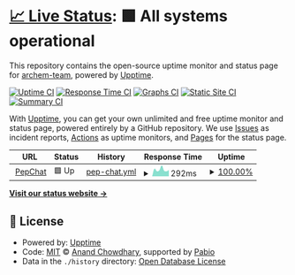 # [📈 Live Status](https://status.peptide.chat): <!--live status--> **🟩 All systems operational**

This repository contains the open-source uptime monitor and status page for [archem-team](https://status.peptide.chat), powered by [Upptime](https://github.com/upptime/upptime).

[![Uptime CI](https://github.com/archem-team/status/workflows/Uptime%20CI/badge.svg)](https://github.com/archem-team/status/actions?query=workflow%3A%22Uptime+CI%22)
[![Response Time CI](https://github.com/archem-team/status/workflows/Response%20Time%20CI/badge.svg)](https://github.com/archem-team/status/actions?query=workflow%3A%22Response+Time+CI%22)
[![Graphs CI](https://github.com/archem-team/status/workflows/Graphs%20CI/badge.svg)](https://github.com/archem-team/status/actions?query=workflow%3A%22Graphs+CI%22)
[![Static Site CI](https://github.com/archem-team/status/workflows/Static%20Site%20CI/badge.svg)](https://github.com/archem-team/status/actions?query=workflow%3A%22Static+Site+CI%22)
[![Summary CI](https://github.com/archem-team/status/workflows/Summary%20CI/badge.svg)](https://github.com/archem-team/status/actions?query=workflow%3A%22Summary+CI%22)

With [Upptime](https://upptime.js.org), you can get your own unlimited and free uptime monitor and status page, powered entirely by a GitHub repository. We use [Issues](https://github.com/archem-team/status/issues) as incident reports, [Actions](https://github.com/archem-team/status/actions) as uptime monitors, and [Pages](https://status.peptide.chat) for the status page.

<!--start: status pages-->
<!-- This summary is generated by Upptime (https://github.com/upptime/upptime) -->
<!-- Do not edit this manually, your changes will be overwritten -->
<!-- prettier-ignore -->
| URL | Status | History | Response Time | Uptime |
| --- | ------ | ------- | ------------- | ------ |
| <img alt="" src="https://icons.duckduckgo.com/ip3/peptide.chat.ico" height="13"> [PepChat](https://peptide.chat) | 🟩 Up | [pep-chat.yml](https://github.com/archem-team/status/commits/HEAD/history/pep-chat.yml) | <details><summary><img alt="Response time graph" src="./graphs/pep-chat/response-time-week.png" height="20"> 292ms</summary><br><a href="https://status.peptide.chat/history/pep-chat"><img alt="Response time 406" src="https://img.shields.io/endpoint?url=https%3A%2F%2Fraw.githubusercontent.com%2Farchem-team%2Fstatus%2FHEAD%2Fapi%2Fpep-chat%2Fresponse-time.json"></a><br><a href="https://status.peptide.chat/history/pep-chat"><img alt="24-hour response time 279" src="https://img.shields.io/endpoint?url=https%3A%2F%2Fraw.githubusercontent.com%2Farchem-team%2Fstatus%2FHEAD%2Fapi%2Fpep-chat%2Fresponse-time-day.json"></a><br><a href="https://status.peptide.chat/history/pep-chat"><img alt="7-day response time 292" src="https://img.shields.io/endpoint?url=https%3A%2F%2Fraw.githubusercontent.com%2Farchem-team%2Fstatus%2FHEAD%2Fapi%2Fpep-chat%2Fresponse-time-week.json"></a><br><a href="https://status.peptide.chat/history/pep-chat"><img alt="30-day response time 368" src="https://img.shields.io/endpoint?url=https%3A%2F%2Fraw.githubusercontent.com%2Farchem-team%2Fstatus%2FHEAD%2Fapi%2Fpep-chat%2Fresponse-time-month.json"></a><br><a href="https://status.peptide.chat/history/pep-chat"><img alt="1-year response time 406" src="https://img.shields.io/endpoint?url=https%3A%2F%2Fraw.githubusercontent.com%2Farchem-team%2Fstatus%2FHEAD%2Fapi%2Fpep-chat%2Fresponse-time-year.json"></a></details> | <details><summary><a href="https://status.peptide.chat/history/pep-chat">100.00%</a></summary><a href="https://status.peptide.chat/history/pep-chat"><img alt="All-time uptime 100.00%" src="https://img.shields.io/endpoint?url=https%3A%2F%2Fraw.githubusercontent.com%2Farchem-team%2Fstatus%2FHEAD%2Fapi%2Fpep-chat%2Fuptime.json"></a><br><a href="https://status.peptide.chat/history/pep-chat"><img alt="24-hour uptime 100.00%" src="https://img.shields.io/endpoint?url=https%3A%2F%2Fraw.githubusercontent.com%2Farchem-team%2Fstatus%2FHEAD%2Fapi%2Fpep-chat%2Fuptime-day.json"></a><br><a href="https://status.peptide.chat/history/pep-chat"><img alt="7-day uptime 100.00%" src="https://img.shields.io/endpoint?url=https%3A%2F%2Fraw.githubusercontent.com%2Farchem-team%2Fstatus%2FHEAD%2Fapi%2Fpep-chat%2Fuptime-week.json"></a><br><a href="https://status.peptide.chat/history/pep-chat"><img alt="30-day uptime 100.00%" src="https://img.shields.io/endpoint?url=https%3A%2F%2Fraw.githubusercontent.com%2Farchem-team%2Fstatus%2FHEAD%2Fapi%2Fpep-chat%2Fuptime-month.json"></a><br><a href="https://status.peptide.chat/history/pep-chat"><img alt="1-year uptime 100.00%" src="https://img.shields.io/endpoint?url=https%3A%2F%2Fraw.githubusercontent.com%2Farchem-team%2Fstatus%2FHEAD%2Fapi%2Fpep-chat%2Fuptime-year.json"></a></details>

<!--end: status pages-->

[**Visit our status website →**](https://status.peptide.chat)

## 📄 License

- Powered by: [Upptime](https://github.com/upptime/upptime)
- Code: [MIT](./LICENSE) © [Anand Chowdhary](https://anandchowdhary.com), supported by [Pabio](https://pabio.com)
- Data in the `./history` directory: [Open Database License](https://opendatacommons.org/licenses/odbl/1-0/)
